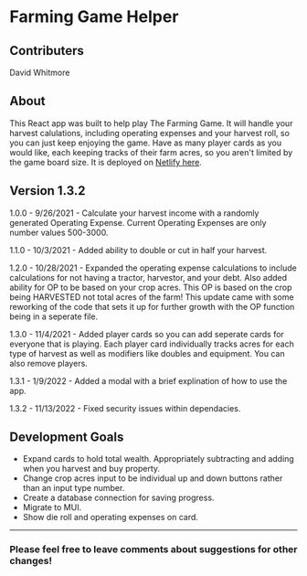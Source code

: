 # Farming Game Helper

## Contributers

David Whitmore

## About

This React app was built to help play The Farming Game. It will handle your harvest calulations, including operating expenses and your harvest roll, so you can just keep enjoying the game. Have as many player cards as you would like, each keeping tracks of their farm acres, so you aren't limited by the game board size. It is deployed on [Netlify here](https://farming-game-helper.netlify.app/).

## Version 1.3.2

1.0.0 - 9/26/2021 - Calculate your harvest income with a randomly generated Operating Expense. Current Operating Expenses are only number values 500-3000.

1.1.0 - 10/3/2021 - Added ability to double or cut in half your harvest.

1.2.0 - 10/28/2021 - Expanded the operating expense calculations to include calculations for not having a tractor, harvestor, and your debt. Also added ability for OP to be based on your crop acres. This OP is based on the crop being HARVESTED not total acres of the farm! This update came with some reworking of the code that sets it up for further growth with the OP function being in a seperate file.

1.3.0 - 11/4/2021 - Added player cards so you can add seperate cards for everyone that is playing. Each player card individually tracks acres for each type of harvest as well as modifiers like doubles and equipment. You can also remove players.

1.3.1 - 1/9/2022 - Added a modal with a brief explination of how to use the app.

1.3.2 - 11/13/2022 - Fixed security issues within dependacies.

## Development Goals

- Expand cards to hold total wealth. Appropriately subtracting and adding when you harvest and buy property.
- Change crop acres input to be individual up and down buttons rather than an input type number.
- Create a database connection for saving progress.
- Migrate to MUI.
- Show die roll and operating expenses on card.

---

### Please feel free to leave comments about suggestions for other changes!
